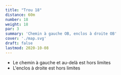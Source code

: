 ```yaml
---
title: "Trou 18"
distance: 60m
number: 18
weight: 18
par: 3
summary: 'Chemin à gauche OB, enclos à droite OB'
cover: './map.svg'
draft: false
lastmod: 2020-10-08
---
```


- Le chemin à gauche et au-delà est hors limites
- L'enclos à droite est hors limites
